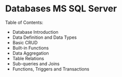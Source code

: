 # Databases MS SQL Server
Table of Contents:
* Database Introduction
* Data Definition and Data Types
* Basic CRUD  
* Built-in Functions
* Data Aggregation
* Table Relations
* Sub-queries and Joins
* Functions, Triggers and Transactions	
